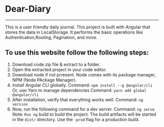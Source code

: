 # Dear-Diary
---
This is a user friendly daily journal. This project is built with Angular that stores the data in LocalStorage. It performs the basic operations like Authentication,Routing, Pagination, and more.

## To use this website follow the following steps:
1. Download code.zip file & extract to a folder.
2. Open the extracted project in your code editor.
3. Download node if not prresent. Node comes with its package manager, NPM (Node PAckage Manager).
4. Install Angular CLI globally.
 Command: `npm install --g @angular/cli`
   Or, use Yarn to manage dependencies
  Command: `yarn add global @angular/cli`
4. After installation, verify that everything works well.
  Command: `ng version`
5. Now, run the following command for a dev server.
  Command: `ng serve`
 Note: `Run ng` build to build the project. The  build artifacts will be started in the `dist/` directory. Use the `-prod` flag for a production build.
